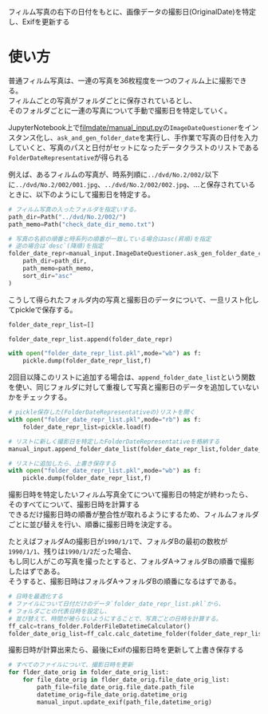 フィルム写真の右下の日付をもとに、画像データの撮影日(OriginalDate)を特定し、Exifを更新する

# 使い方

普通フィルム写真は、一連の写真を36枚程度を一つのフィルム上に撮影できる。  
フィルムごとの写真がフォルダごとに保存されているとし、  
そのフォルダごとに一連の写真について手動で撮影日を特定していく。  

JupyterNotebook上で[filmdate/manual_input.py](filmdate/manual_input.py)の`ImageDateQuestioner`をインスタンス化し、`ask_and_gen_folder_date`を実行し、手作業で写真の日付を入力していくと、写真のパスと日付がセットになったデータクラストのリストである`FolderDateRepresentative`が得られる  

例えば、あるフィルムの写真が、時系列順に`../dvd/No.2/002/`以下に`../dvd/No.2/002/001.jpg`、`../dvd/No.2/002/002.jpg`、...と保存されているときに、以下のようにして撮影日を特定する。  

```python
# フィルム写真の入ったフォルダを指定いする。
path_dir=Path("../dvd/No.2/002/")
path_memo=Path("check_date_dir_memo.txt")

# 写真の名前の順番と時系列の順番が一致している場合はasc(昇順)を指定
# 逆の場合は`desc`(降順)を指定
folder_date_repr=manual_input.ImageDateQuestioner.ask_gen_folder_date_cm(
    path_dir=path_dir,
    path_memo=path_memo,
    sort_dir="asc"
)
```

こうして得られたフォルダ内の写真と撮影日のデータについて、一旦リスト化してpickleで保存する。

```python
folder_date_repr_list=[]

folder_date_repr_list.append(folder_date_repr)

with open("folder_date_repr_list.pkl",mode="wb") as f:
    pickle.dump(folder_date_repr_list,f)
```

2回目以降このリストに追加する場合は、`append_folder_date_list`という関数を使い、同じフォルダに対して重複して写真と撮影日のデータを追加していないかをチェックする。

```python
# pickle保存した(FolderDateRepresentativeの)リストを開く
with open("folder_date_repr_list.pkl",mode="rb") as f:
    folder_date_repr_list=pickle.load(f)

# リストに新しく撮影日を特定したFolderDateRepresentativeを格納する
manual_input.append_folder_date_list(folder_date_repr_list,folder_date_repr)

# リストに追加したら、上書き保存する
with open("folder_date_repr_list.pkl",mode="wb") as f:
    pickle.dump(folder_date_repr_list,f)
```

撮影日時を特定したいフィルム写真全てについて撮影日の特定が終わったら、  
そのすべてについて、撮影日時を計算する  
できるだけ撮影日時の順番が整合性が取れるようにするため、フィルムフォルダごとに並び替えを行い、順番に撮影日時を決定する。

たとえばフォルダAの撮影日が`1990/1/1`で、フォルダBの最初の数枚が`1990/1/1`、残りは`1990/1/2`だった場合、  
もし同じ人がこの写真を撮ったとすると、フォルダA→フォルダBの順番で撮影したはずである。  
そうすると、撮影日時はフォルダA→フォルダBの順番になるはずである。


```python
# 日時を最適化する
# ファイルについて日付だけのデータ`folder_date_repr_list.pkl`から、  
# フォルダごとの代表日時を設定し、  
# 並び替えて、時間が被らないようにすることで、写真ごとの日時を計算する。 
ff_calc=trans_folder.FolderFileDatetimeCalculator()
folder_date_orig_list=ff_calc.calc_datetime_folder(folder_date_repr_list)
```

撮影日時が計算出来たら、最後にExifの撮影日時を更新して上書き保存する
```python
# すべてのファイルについて、撮影日時を更新
for flder_date_orig in folder_date_orig_list:
    for file_date_orig in flder_date_orig.file_date_orig_list:
        path_file=file_date_orig.file_date.path_file
        datetime_orig=file_date_orig.datetime_orig
        manual_input.update_exif(path_file,datetime_orig)
```